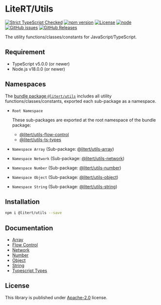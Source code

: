 # LiteRT/Utils

[![Strict TypeScript Checked](https://badgen.net/badge/TS/Strict "Strict TypeScript Checked")](https://www.typescriptlang.org)
[![npm version](https://img.shields.io/npm/v/@litert/utils.svg?colorB=brightgreen)](https://www.npmjs.com/package/@litert/utils "Stable Version")
[![License](https://img.shields.io/npm/l/@litert/utils.svg?maxAge=2592000?style=plastic)](https://github.com/litert/utils/blob/master/LICENSE)
[![node](https://img.shields.io/node/v/@litert/utils.svg?colorB=brightgreen)](https://nodejs.org/dist/latest-v8.x/)
[![GitHub issues](https://img.shields.io/github/issues/litert/utils.js.svg)](https://github.com/litert/utils.js/issues)
[![GitHub Releases](https://img.shields.io/github/release/litert/utils.js.svg)](https://github.com/litert/utils.js/releases "Stable Release")

The utility functions/classes/constants for JavaScript/TypeScript.

## Requirement

- TypeScript v5.0.0 (or newer)
- Node.js v18.0.0 (or newer)

## Namespaces

The [bundle package `@litert/utils`](https://www.npmjs.com/package/@litert/utils) includes all utility functions/classes/constants, exported each sub-package as a namespace.

- `Root Namespace`

    These sub-packages are exported at the root namespace of the bundle package:
    - [@litert/utils-flow-control](https://www.npmjs.com/package/@litert/utils-flow-control)
    - [@litert/utils-ts-types](https://www.npmjs.com/package/@litert/utils-ts-types)

- `Namespace Array` (Sub-package: [@litert/utils-array](https://www.npmjs.com/package/@litert/utils-array))
- `Namespace Network` (Sub-package: [@litert/utils-network](https://www.npmjs.com/package/@litert/utils-network))
- `Namespace Number` (Sub-package: [@litert/utils-number](https://www.npmjs.com/package/@litert/utils-number))
- `Namespace Object` (Sub-package: [@litert/utils-object](https://www.npmjs.com/package/@litert/utils-object))
- `Namespace String` (Sub-package: [@litert/utils-string](https://www.npmjs.com/package/@litert/utils-string))

## Installation

```sh
npm i @litert/utils --save
```

## Documentation

- [Array](https://litert.org/projects/utils.js/api-docs/array/)
- [Flow Control](https://litert.org/projects/utils.js/api-docs/flow-control/)
- [Network](https://litert.org/projects/utils.js/api-docs/network/)
- [Number](https://litert.org/projects/utils.js/api-docs/number/)
- [Object](https://litert.org/projects/utils.js/api-docs/object/)
- [String](https://litert.org/projects/utils.js/api-docs/string/)
- [Typescript Types](https://litert.org/projects/utils.js/api-docs/ts-types/)

## License

This library is published under [Apache-2.0](https://github.com/litert/utils.js/blob/master/LICENSE) license.
